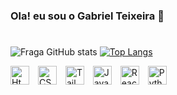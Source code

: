 ### Ola! eu sou o Gabriel Teixeira 👋

#
</div align="center">
  
  ![Fraga GitHub stats](https://github-readme-stats.vercel.app/api?username=GabrielTeixei&show_icons=true&theme=synthwave)
  [![Top Langs](https://github-readme-stats.vercel.app/api/top-langs/?username=GabrielTeixei&layout=compact&theme=synthwave)](https://github.com/GabrielTeixei/github-readme-stats)
  
</div>

<div align="center-left">
  <img src="https://cdn.jsdelivr.net/gh/devicons/devicon/icons/html5/html5-original.svg" width="30" height="30" alt="Html" style="margin-right: 10px;">
  <img src="https://cdn.jsdelivr.net/gh/devicons/devicon/icons/css3/css3-original.svg"  width="30" height="30" alt="CSS" style="margin-right: 10px;">
  <img src="https://cdn.jsdelivr.net/gh/devicons/devicon/icons/tailwindcss/tailwindcss-plain.svg" width="30" height="30" alt="TailwindCss" style="margin-right: 10px;">
  <img src="https://cdn.jsdelivr.net/gh/devicons/devicon/icons/javascript/javascript-original.svg" width="30" height="30" alt="JavaScript" style="margin-right: 10px;">
  <img src="https://cdn.jsdelivr.net/gh/devicons/devicon/icons/react/react-original.svg" width="30" height="30" alt="React" style="margin-right: 10px;">
  <img src="https://cdn.jsdelivr.net/gh/devicons/devicon/icons/python/python-original.svg" width="30" height="30" alt="Python" style="margin-right: 10px;">
</div>




          


